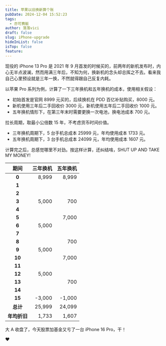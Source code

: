 ```yaml
---
title: 苹果以旧换新算个账
pubDate: 2024-12-04 15:52:23
tags:
  - 亦可赛艇
author: 落落vici
draft: false
slug: iPhone-upgrade
hideInList: false
isTop: false
feature:
---
```

现役的 iPhone 13 Pro 是 2021 年 9 月首发的时候买的，前两年的新机发布时，内心无半点波澜，然而用满三年后，不知为何，换新机的念头却总挥之不去。看来我自己心里预设就是三年一换，不然就得跟自己反复内耗。

以苹果 Pro 系列为例，计算了一下三年换机和五年换机的成本，使用相关假设：
- 初始首发是官网 8999 元买的，后续换机在 PDD 百亿补贴购买，8000 元。
- 新机使用三年后二手回收价 3000 元，新机使用五年后二手回收价 1000 元。
- 五年换机情形下，在第三年末时需要更换一次电池，换电池成本 700 元。

拉长周期，取最小公倍数 15 年，不考虑货币时间价值。
- 三年换机周期下，5 台手机总成本 25999 元，年均使用成本 1733 元。
- 五年换机周期下，3 台手机总成本 24099 元，年均使用成本 1607 元。

计算完之后，总感觉哪里不对劲。按这样计算，还纠结啥，SHUT UP AND TAKE MY MONEY!

|  **期间**  | **三年换机** | **五年换机** |
| :------: | -------: | -------: |
|  **0**   |    8,999 |    8,999 |
|  **1**   |          |          |
|  **2**   |          |          |
|  **3**   |    5,000 |      700 |
|  **4**   |          |          |
|  **5**   |          |    7,000 |
|  **6**   |    5,000 |          |
|  **7**   |          |          |
|  **8**   |          |      700 |
|  **9**   |    5,000 |          |
|  **10**  |          |    7,000 |
|  **11**  |          |          |
|  **12**  |    5,000 |          |
|  **13**  |          |      700 |
|  **14**  |          |          |
|  **15**  |   -3,000 |   -1,000 |
|  **总计**  |   25,999 |   24,099 |
| **年均折旧** |    1,733 |    1,607 |

大 A 收盘了，今天股票加基金又亏了一台 iPhone 16 Pro，干！

❤